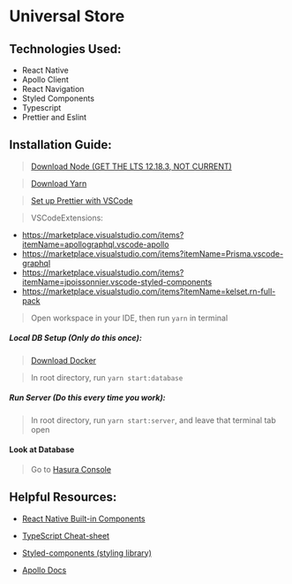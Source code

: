 # Universal Store

## Technologies Used:
-   React Native
-   Apollo Client
-   React Navigation
-   Styled Components
-   Typescript
-   Prettier and Eslint

## Installation Guide:

> [Download Node (GET THE LTS 12.18.3, NOT CURRENT)](https://nodejs.org/en/download/)

> [Download Yarn](https://classic.yarnpkg.com/en/docs/cli/install/)

> [Set up Prettier with VSCode](https://www.codereadability.com/automated-code-formatting-with-prettier/)

> VSCodeExtensions:
- https://marketplace.visualstudio.com/items?itemName=apollographql.vscode-apollo
- https://marketplace.visualstudio.com/items?itemName=Prisma.vscode-graphql
- https://marketplace.visualstudio.com/items?itemName=jpoissonnier.vscode-styled-components
- https://marketplace.visualstudio.com/items?itemName=kelset.rn-full-pack

> Open workspace in your IDE, then run `yarn` in terminal

##### Local DB Setup (Only do this once):
> [Download Docker](https://www.docker.com/products/docker-desktop)

> In root directory, run `yarn start:database`

##### Run Server (*Do this every time you work*):

> In root directory, run `yarn start:server`, and leave that terminal tab open

#### Look at Database

> Go to [Hasura Console](https://localhost:8080/)

## Helpful Resources:

* [React Native Built-in Components](https://reactnative.dev/docs/components-and-apis)

* [TypeScript Cheat-sheet](https://www.typescriptlang.org/docs/handbook/typescript-in-5-minutes.html)

* [Styled-components (styling library)](https://styled-components.com/docs)

* [Apollo Docs](https://www.apollographql.com/docs/)

